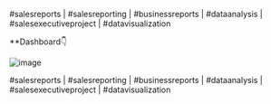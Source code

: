 
#salesreports |  #salesreporting | #businessreports | #dataanalysis  | #salesexecutiveproject | #datavisualization


**Dashboard👇


![image](https://github.com/user-attachments/assets/f7f69fc9-cb1e-4029-87e5-0960ba2d4b6e)

#salesreports |  #salesreporting | #businessreports | #dataanalysis  | #salesexecutiveproject | #datavisualization
